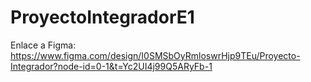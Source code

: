 # ProyectoIntegradorE1
Enlace a Figma: https://www.figma.com/design/I0SMSbOyRmloswrHjp9TEu/Proyecto-Integrador?node-id=0-1&t=Yc2UI4j99Q5ARyFb-1
